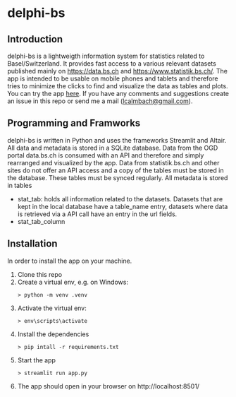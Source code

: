 # delphi-bs

## Introduction
delphi-bs is a lightweigth information system for statistics related to Basel/Switzerland. It provides fast access to a various relevant datasets published mainly on https://data.bs.ch and https://www.statistik.bs.ch/. The app is intended to be usable on mobile phones and tablets and therefore tries to minimize the clicks to find and visualize the data as tables and plots. You can try the app [here](https://delphi-bs.herokuapp.com/). If you have any comments and suggestions create an issue in this repo or send me a mail (lcalmbach@gmail.com).

## Programming and Framworks
delphi-bs is written in Python and uses the frameworks Streamlit and Altair. All data and metadata is stored in a SQLite database. Data from the OGD portal data.bs.ch is consumed with an API and therefore and simply rearranged and visualized by the app. Data from statistik.bs.ch and other sites do not offer an API access and a copy of the tables must be stored in the database. These tables must be synced regularly.
All metadata is stored in tables 
- stat_tab: holds all information related to the datasets. Datasets that are kept in the local database have a table_name entry, datasets where data is retrieved via a API call have an entry in the url fields.
- stat_tab_column

## Installation
In order to install the app on your machine.
1. Clone this repo
1. Create a virtual env, e.g. on Windows:
    ```
    > python -m venv .venv
    ```
1. Activate the virtual env:
    ```
    > env\scripts\activate
    ```
1. Install the dependencies 
    ```
    > pip intall -r requirements.txt
    ```
1. Start the app
    ```
    > streamlit run app.py
    ```
1. The app should open in your browser on http://localhost:8501/





